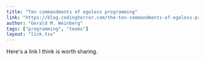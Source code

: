 ```yaml
---
title: "Ten commandments of egoless programming"
link: "https://blog.codinghorror.com/the-ten-commandments-of-egoless-programming/"
author: "Gerald M. Weinberg"
tags: ["programming", "teams"]
layout: "link.tsx"
---
```


Here's a link I think is worth sharing.
